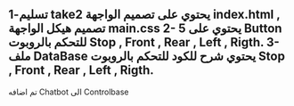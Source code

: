 تسليم-1 take2 يحتوي على تصميم الواجهة index.html , تصميم هيكل الواجهة main.css
2- يحتوي على 5 Button للتحكم بالروبوت Stop , Front , Rear , Left , Rigth.
3- ملف DataBase يحتوي شرح للكود للتحكم بالروبوت Stop , Front , Rear , Left , Rigth. 
-----
تم اضافه Chatbot الى Controlbase

